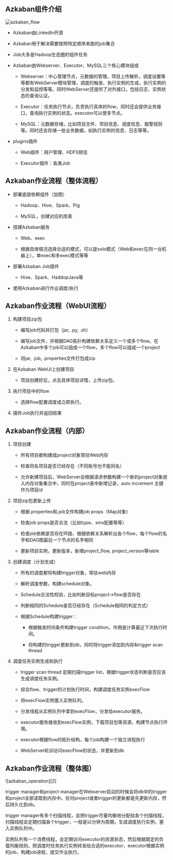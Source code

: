 ## Azkaban组件介绍

![azkaban_flow][1]

-  Azkaban由LinkedIn开源

-  Azkaban用于解决需要按照特定顺序来跑的job集合

-  Job大多是Hadoop生态圈的组件任务

-  Azkaban由Webserver、Executor、MySQL三个核心模块组成

    -  Webserver：中心管理节点，元数据的管理，项目上传解析，调度设置等等都有WebServer模块管理，调度的触发、执行实例的生成，执行实例的分发和监控等等。同时WebServer还提供了对外接口，包括日志、实例状态的查询认证。

    - Executor：任务执行节点，负责执行具体的flow，同时还会提供业务接口，查询执行实例的状态。executor可以使多节点。

    -  MySQL：元数据存储，比如项目文件、项目信息、调度信息、报警规则等。同时还会存储一些业务数据，如执行实例的信息、日志等等。

- plugins插件

    - Web插件：用户管理、HDFS预览

    - Executor插件：各类Job

## Azkaban作业流程（整体流程）

- 部署底层依赖组件（加图）

    - Hadoop、Hive、Spark、Pig

    - MySQL，创建对应的库表

- 搭建Azkaban服务

    - Web、exec

    - 根据具体情况选择合适的模式，可以是solo模式（Web和exec在同一台机器上），单exec和多exec模式等等

- 部署Azkaban Job插件

    - Hive、Spark、HaddopJava等

- 使用Azkaban进行作业调度/执行

## Azkaban作业流程（WebUI流程）

1. 构建项目zip包

    - 编写job代码并打包（jar, .py, .sh）

    - 编写job文件，并根据DAG拓扑构建依赖关系定义一个或多个flow。在Azkaban中多个job可以组成一个flow，多个flow可以组成一个project

    - 将jar, .job, .properties文件打包成zip

2. 在Azkaban WebUI上创建项目

    - 项目创建好后，点击具体项目详情，上传zip包。

3. 执行项目中的flow

    - 选择flow配置调度或立即执行。

4. 插件Job执行并返回结果

## Azkaban作业流程（内部）

1. 项目创建

    - 所有项目都构建成project对象常驻Web内存

    - 检查同名项目是否已经存在（不同账号也不能同名）

    - 允许新建项目后，WebServer会根据请求参数构建一个新的project对象放入内存对象集合中，同时在project表中新增记录，auto increment 主键作为项目id

2. 项目zip包更新上传

    - 根据.properties和.job文件构建job props（Map对象）

    - 检查job props是否合法（比如type、xmx配置等等）

    - 检查job依赖是否存在环路、根据依赖关系解析出各个flow，每个flow的名字和DAG图最后一个节点的名字相同

    - 更新项目实例，更新版本，新增project_flow, project_version等table

3. 创建调度（计划生成）

    - 所有的调度都将构建trigger对象，常驻web内存

    - 解析调度参数，构建schedule对象。

    - Schedule合法性校验，比如判断目标project->flow是否存在

    - 判断相同的Schedule是否已经存在（Schedule相同的判定方式）

    - 根据Schedule构建trigger：

        - 根据触发时间条件构建trigger condition，作用是计算最近下次执行时间。

        - 将构建的trigger更新到db，同时将trigger添加到内存&trigger scan thread

4. 调度任务实例生成和执行

    - trigger scan thread 定期扫描trigger list，根据trigger状态判断是否应该生成调度任务实例。

    - 综合flow、trigger的计划执行时间，构建调度任务实例execFlow

    - 将execFlow实例塞入实例队列。

    - 分发线程从实例队列中拿到execFlow，分发给executor服务。

    - executor服务接收到execFlow实例，下载项目包等资源，构建节点执行环境。

    - executor根据flow的拓扑结构，每个job构建一个独立进程执行

    - WebServer轮训访问execFlow的状态，并更新到db


## Azkaban作业流程（整体图）

![azkaban_operation][2]

trigger manager和project manager在Webserver启动的时候会将db中的trigger和project全部读取到内存中。任何project或者trigger的更新都是先更新内存，然后持久化到db。

trigger manager有多个扫描线程，会把trigger尽量均衡地分配给各个扫描线程，扫描线程会定期扫描各个trigger，一般是以分钟为周期，生成调度执行实例，塞入实例队列中。

实例队列有一个消费线程，会定期访问executor的资源状态，然后根据既定的负载均衡规则，把调度时任务执行实例转发给合适的executor，executor根据实例的job，构建job进程，提交作业执行。


[1]:
[2]:

